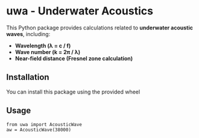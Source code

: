 # uwa - Underwater Acoustics

This Python package provides calculations related to **underwater acoustic waves**, including:

- **Wavelength (λ = c / f)**
- **Wave number (k = 2π / λ)**
- **Near-field distance (Fresnel zone calculation)**

## Installation

You can install this package using the provided wheel

## Usage

```{code-block} python
from uwa import AcousticWave
aw = AcousticWave(38000)
```
